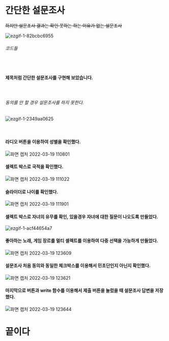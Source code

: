 # 간단한 설문조사
~~하지만 설문조사 결과는 확인 못하는 하는 이유가 없는 설문조사~~

![ezgif-1-82bcbc6955](https://user-images.githubusercontent.com/94054859/159104891-1d63b8be-959d-4f44-b560-1b27ac6a184a.gif)
###### 코드들

ㅤ

#### 제목처럼 간단한 설문조사를 구현해 보았습니다.

ㅤ


###### 동의를 안 할 경우 설문조사를 하지 못한다.
![ezgif-1-2349aa0625](https://user-images.githubusercontent.com/94054859/159105090-2ebab006-0a92-4e98-bf8f-122ce6517abd.gif)

ㅤ

#### 라디오 버튼을 이용하여 성별을 확인했다.
![화면 캡처 2022-03-19 110801](https://user-images.githubusercontent.com/94054859/159105101-3820fcc1-18eb-4890-b60d-3f83f4c6b032.png)

#### 셀렉트 박스로 국적을 확인했다.
![화면 캡처 2022-03-19 111022](https://user-images.githubusercontent.com/94054859/159105106-675e966b-61f7-438e-abcc-ab053e375805.png)

#### 슬라이더로 나이를 확인했다.
![화면 캡처 2022-03-19 111901](https://user-images.githubusercontent.com/94054859/159105110-c675df7f-0851-4ec8-968c-144d6dcd16b1.png)

#### 셀렉트 박스로 자녀의 유무를 확인, 있을경우 자녀에 대한 질문이 나오도록 만들었다.
![ezgif-1-acf44654a7](https://user-images.githubusercontent.com/94054859/159104150-7da89b19-ffb6-461d-8ef0-404cc8dfc41d.gif)

#### 좋아하는 노래, 게임 장르를 멀티 셀렉트를 이용하여 다중 선택을 가능하게 만들었다.
![화면 캡처 2022-03-19 123609](https://user-images.githubusercontent.com/94054859/159105253-ff4cc90d-effd-4c0b-a5e4-793899a8cfbc.png)

#### 설문조사 처음 동의와 동일한 체크박스를 이용해서 민초단인지 아닌지 확인했다.
![화면 캡처 2022-03-19 123621](https://user-images.githubusercontent.com/94054859/159105274-7c074f7d-3ba2-48dd-bcf0-a3275c17db42.png)

#### 마지막으로 버튼과 write 함수를 이용해서 제출 버튼을 눌렀을 때 설문조사 답변을 저장했다.
![화면 캡처 2022-03-19 123644](https://user-images.githubusercontent.com/94054859/159105277-f454d9d1-c3ba-47d5-831e-2c08c0f8365d.png)

# 끝이다
